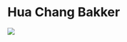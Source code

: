 # Hua Chang Bakker


<img align="center" src="https://github-readme-stats.vercel.app/api/top-langs/?username=huachangb&theme=dark" />
